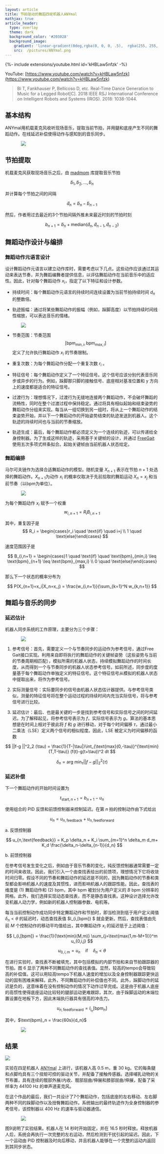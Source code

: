 ```yaml
---
layout: article
title: 节拍驱动的舞蹈四足机器人ANYmal
mathjax: true
article_header:
  type: overlay
  theme: dark
  background_color: '#203028'
  background_image:
    gradient: 'linear-gradient(0deg,rgba(0, 0, 0, .5),  rgba(255, 255, 255 , .0))'
    src:  /pictures/ANYmal.png
---
```



<style>
    .mystyle {
        margin: 50px 0 0 0;
        width: 400px;
        display: block;
        margin: 0 auto;
    }
</style>



<div>{%- include extensions/youtube.html id='kHBLaw5nfzk' -%}</div>

YouTube: [https://www.youtube.com/watch?v=kHBLaw5nfzk](https://www.youtube.com/watch?v=kHBLaw5nfzk)


> Bi T, Fankhauser P, Bellicoso D, etc. Real-Time Dance Generation to Music for a Legged Robot[C]. 2018 IEEE RSJ International Conference on Intelligent Robots and Systems (IROS). 2018: 1038-1044.





## 基本结构
ANYmal用机载麦克风收听现场音乐，提取当前节拍，并用腿和底座产生不同的舞蹈动作。在线延迟补偿使得动作与感知到的音乐同步。
<div class="mystyle">
    <img src="/pictures/ANYmalStructure.png">
</div>


## 节拍提取

机载麦克风获取现场音乐之后，由 [madmom](https://github.com/CPJKU/madmom) 库提取音乐节拍 

$$\tilde{b}_1,\tilde{b}_2,\dots,\tilde{b}_n$$

并计算每个节拍之间的间隔 

$$\tilde{d}_{n} = \tilde{b}_n-\tilde{b}_{n-1}$$


然后，作者用过去最近的3个节拍间隔外推未来最近时刻的节拍时刻

$$
b_{n+1} = \tilde{b}_n + \text{median}(\tilde{d}_n,\tilde{d}_{n-1},\tilde{d}_{n-2})
$$


## 舞蹈动作设计与编排

### 舞蹈动作元语言设计

设计舞蹈动作元语言以建立动作库时，需要考虑以下几点。这些动作应该通过其运动来表达节奏，并为舞蹈编舞者提供信息，以评估舞蹈动作在当前音乐中的适应性。因此，针对每个舞蹈动作 $x_i$，指定了以下特征和设计参数。

- 持续时间：每个舞蹈动作元语言的持续时间连续设置为当前节拍持续时间 $d_n$ 的整数倍。

- 轨迹振幅：通过将某些舞蹈动作的振幅（例如，跺脚高度）以节拍持续时间线性缩放，可以表达音乐的情绪。

<div class="mystyle">
    <img src="/pictures/freeGaid.png">
</div>

- 节奏范围：节奏范围 $$ [\text{bpm}_{min,i}, \text{bpm}_{max,i}] $$ 定义了允许执行舞蹈动作 $x_i$ 的节奏限制。

- 重复次数：为每个舞蹈动作分配一个重复次数 $r_i$ 。

- 特征信号：每个舞蹈动作定义了一个特征信号。这个信号应该分别代表音乐同步或异步的行为。例如，跺脚那只脚的接触信号、底座相对基准位置和 y 方向上的速度都是适合的特征信号。

- 过渡行为：理想情况下，过渡行为无缝地连接两个舞蹈动作，不会破坏舞蹈的流畅性，同时在整个过渡过程中保持稳定。通过将具有相似起始和结束姿势的舞蹈动作分组来实现。每当从一组切换到另一组时，将从上一个舞蹈动作的结束姿势开始，并以下一个舞蹈动作的开始姿势结束的轨迹发送到机器人。这个轨迹的持续时间也与当前的节奏缩放。


- 轨迹生成：最后，每个舞蹈动作都必须定义为一个连续的轨迹，可以传递给全身控制器。为了生成这样的轨迹，采用基于关键帧的设计，并通过 [FreeGait](https://www.researchgate.net/publication/312111333_Free_Gait_-_An_architecture_for_the_versatile_control_of_legged_robots) 使用五次多项式样条拟合。起始关键帧由当前机器人状态给定。



### 舞蹈编排




马尔可夫链作为选择合适舞蹈动作的模型。随机变量 $X_{n+1}$ 表示在节拍 $n+1$ 处选择的舞蹈动作。$X_{n+1}$为动作 $x_i$ 的概率仅取决于先前拾取的舞蹈运动 $X_n=x_j$ 和当前节奏（以bpm为单位）。

<div class="mystyle">
    <img src="/pictures/AMYalMarkovDanceSelection.png">
</div>

为每个舞蹈动作 $x_i$ 赋予一个权重
$$
w_{i,n+1} = R_i B_{i,n+1}
$$

其中，重复因子是
$$
R_i = \begin{cases}r_i \quad \text{if} \quad i=j \\ 1 \quad \text{else}\end{cases}
$$

速度范围因子是

$$
B_{i,n+1} = \begin{cases}1 \quad \text{if} \quad \text{bpm}_{min,i} \leq \text{bpm}_{n+1} \leq \text{bpm}_{max,i} \\ 0 \quad \text{else}\end{cases}
$$

那么下一个状态的概率分布为

$$
P(X_{n+1}=x_i|X_n=x_j) = \frac{w_{i,n+1}}{\sum_{k=1}^N w_{k,n+1}}
$$







## 舞蹈与音乐的同步


### 延迟估计

机器人同步系统的工作原理，主要分为三个步骤：

<div class="mystyle">
    <img src="/pictures/AMYmalDelayCompensation.png">
</div>

1. 参考信号：首先，需要定义一个与节奏同步的运动作为参考信号，通过Free Gait接口实现。利用来自即将执行的舞蹈动作的关键帧姿势（这些姿势与当前的节奏周期相匹配），模拟所需的机器人状态，持续模拟舞蹈动作的时间长度，从而得到一个与节奏同步的机器人状态参考信号。如前所述，同步度的度量基于每个舞蹈动作单独定义的特征信号。这个特征信号从模拟的机器人状态中提取出来，将作为参考信号。

2. 实际测量信号：实际要同步的信号由机器人状态估计器提供。与参考信号类似，测量的特征信号将在整个运动过程的持续时间内充当实际信号，将与参考信号进行比较。

3. 延迟估计：最后、也是最关键的一步是找到参考信号和实际信号之间的时间延迟。为了解释起见，将参考信号表示为 $f$，实际信号表示为 $g$。算法的基本思想是在时间上相对于彼此将 $f$ 和 $g$ 进行移动，对于每个时间偏移 $\tau$，通过最小二乘法（LSE）定义两个信号的相似程度。因此，LSE 被定义为时间偏移的函数

$$
||f-g ||^2_2 (\tau) = \frac{1}{T-|\tau|}\int_{\text{max}(0,-\tau)}^{\text{min}(T,T-\tau)} (f(t)-g(t+\tau))^2 dt
$$

$$
\delta_n=\text{arg min}_{\tau}|| f-g ||^2_2 (\tau)
$$





### 延迟补偿


下一个舞蹈动作的开始时间设置为

$$
t_{\text{start},n+1}= b_{n+1} - u_n                     
$$

使用组合的 PID 反馈和前馈控制器来控制延迟。在第 $n$ 拍的控制动作由下式给出

$$
u_n = u_{n,\text{feedback}} + u_{n,\text{feedforward}}
$$


a. 反馈控制器

$$
u_{n,\text{feedback}} = K_p \delta_n + K_i \sum_{m=1}^n \delta_m d_m+ K_d \frac{\delta_n-\delta_{n-1}}{d_n}
$$


b. 前馈控制器

在参考信号发生变化之后，例如由于音乐节奏的变化，纯反馈控制器通常需要一定的时间来收敛。因此，我们引入一个由查找表给出的前馈项，理想情况下它将收敛时间归零。假设不同的节奏和舞蹈动作的延迟是不同的，因为舞蹈动作的节奏和类型都会影响机器人的速度及其惯性，进而影响机器人的跟踪性能。因此，查找表的维度是 (1) 舞蹈动作和 (2) bpm，其中 bpm 被划分为用户定义的 $B$ bpm 分辨率的网格。此外，我们选择实现动态查找表，而不是静态查找表。这种设计选择允许改变机器人动力学，例如新的机器人控制器参数、电机等。

每当当前控制动作成功同步特定舞蹈动作和节拍时，即当检测到低于用户定义阈值 $\delta_n < \theta$ 的延迟时，动态查找表值 $l_{i,[bpm]} $ 就会更新。然后，查找表值由先前 $M$ 个控制动作的移动平均值给出，其中舞蹈动作 $x_i$ 的延迟低于上述阈值：

$$
l_{i,[bpm]} = \frac{1}{\text{min}(M,m)} \sum_{j=\text{max(1,m-M+1)}}^m u_{0,i,j}
$$

$$
u_{0,i,m} = u_n \quad \text{if} \quad \delta_n < \theta
$$

在进行实验时，查找表不断被填充，其中包括模拟的内部节拍和来自节拍跟踪器的节拍。图 6 显示了两种不同舞蹈动作的查找表值。显然，较高的tempo会导致较高的补偿值。这可以用较高tempo下机器人速度的增加以及全身控制器跟踪更快运动的固有困难来解释。此外，不同舞蹈动作的补偿值也不同。此外，跺脚动作的延迟是负的，这意味着在没有控制动作的情况下动作过早完成。这是由于机器人底座的高惯性使得底座运动比较轻的腿部运动更难跟踪，其次，由于跺脚运动的末端位置设置在地板下方，因此末端执行器具有很高的冲击力。


$$
u_{n,\text{feedforward}} = l_{i_n}[\text{bpm}_n]
$$

其中，$\text{bpm}_n = \frac{60s}{d_n}$

<div class="mystyle">
    <img src="/pictures/ANYmalDelay.png">
</div>




## 结果

<div width = 800px>
    <img src="/pictures/ANYmalControl.png" >
</div>

实验在四足机器人 [ANYmal](https://www.researchgate.net/publication/311758153_ANYmal_-_a_highly_mobile_and_dynamic_quadrupedal_robot) 上进行，该机器人高 0.5 m，重 30 kg。它的每条腿和点脚均具有三个扭矩可控的驱动关节，并配备了接触传感器。选择哺乳动物的关节布置，具有连续的髋部外展/内收、髋部屈曲/伸展和膝部屈曲/伸展，配备了采样率为 44100 Hz 的单声道麦克风。

在这个作品的最后，我们一共设计了7个舞蹈动作，包括底座的左右移动、左右脚两种不同的跺脚动作以及扭臀舞蹈动作。系统输出的最终轨迹作为全身控制器的参考信号，该控制器以 400 Hz 的速率与驱动器通信。


<div class="mystyle">
    <img src="/pictures/ANYmalExternalDisturbances.png">
</div>

图9说明了实验结果。机器人在 14 秒时开始固定，并在 16.5 秒时释放。释放机器人后，系统会再执行一次完整的左右运动，然后检测到干扰引起的延迟。因此，下一个运动由 PID 控制器及时向后移动，并且机器人能够在一个完整的运动内返回到其同步状态。